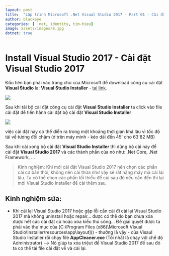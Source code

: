 ```yaml
---
layout: post
title:  "Lập trình Microsoft .Net Visual Studio 2017 - Part 01 - Cài đặt"
author: blackeye
categories: [ .net, identity, tim-hieu]
image: assets/images/8.jpg
dotnet: true
---
```


# Install Visual Studio 2017 - Cài đặt Visual Studio 2017
Đầu tiên bạn phải vào trang chủ của Microsoft để download công cụ cài đặt **Visual Studio** là: **Visual Studio Installer** - [tại link](https://visualstudio.microsoft.com/downloads/).

![]({{site.baseur}}/assets/images/)

Sau khi tải bộ cài đặt công cụ cài đặt **Visual Studio Installer** ta click vào file cài đặt để tiến hành cài đặt bộ cài đặt **Visual Studio Installer**

![]({{site.baseur}}/assets/images/)

việc cài đặt này có thể diễn ra trong một khoảng thời gian khá lâu vì tốc độ tải về tương đối chậm (ở trên máy mình - kéo dài đến 45' cho 63'82 MB)

Sau khi cài xong bộ cài đặt **Visual Studio Installer** thì dùng bộ cài này để cài đặt **Visual Studio 2017** và các thành phần của nó như: .Net Core, .Net Framework, ...

> Kinh nghiệm: Khi mới cài đặt Visual Studio 2017 nên chọn các phần cài cơ bản thôi, không nên cài thừa như vậy sẽ rất nặng máy mà cài lại lâu. Ta có thể chọn các phần tối thiểu để cài sau đó nếu cần đến thì lại mởi Visual Studio Installer để cài thêm sau.

## Kinh nghiệm sửa:
- Khi cài lại Visual Studio 2017 hoặc gặp lỗi cần cài đi cài lại Visual Studio 2017 mà không uninstall hoặc repair... được có thể do bạn chưa xóa được hết các cài đặt cũ hoặc xóa kiểu thủ công... Để giải quyết được ta phải vào thư mục của [C:\Program Files (x86)\Microsoft Visual Studio\Installer\resources\app\layout\]() - thường là vậy - của Visaul Studio Installer rồi chạy file **AppCleaner.exe** (Tối nhất là chạy với chế độ Administrator) --> Nó giúp ta xóa triệut để Visual Studio 2017 để sau đó ta có thể tải file cài đặt về và cài lại.







